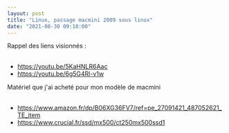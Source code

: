```yaml
---
layout: post
title: "Linux, passage macmini 2009 sous linux"
date: "2021-08-30 09:18:00"
---
```

Rappel des liens visionnés :<br/><br/> <ul><li><a href="https://youtu.be/5KaHNLR6Aac">https://youtu.be/5KaHNLR6Aac</a></li><li><a href="https://youtu.be/6g5G4Rl-v1w">https://youtu.be/6g5G4Rl-v1w</a></li></ul> Matériel que j'ai acheté pour mon modèle de macmini<br/><br/> <ul><li><a href="https://www.amazon.fr/dp/B06XG36FV7/ref=pe_27091421_487052621_TE_item">https://www.amazon.fr/dp/B06XG36FV7/ref=pe_27091421_487052621_TE_item</a></li><li><a href="https://www.crucial.fr/ssd/mx500/ct250mx500ssd1">https://www.crucial.fr/ssd/mx500/ct250mx500ssd1</a></li></ul>
